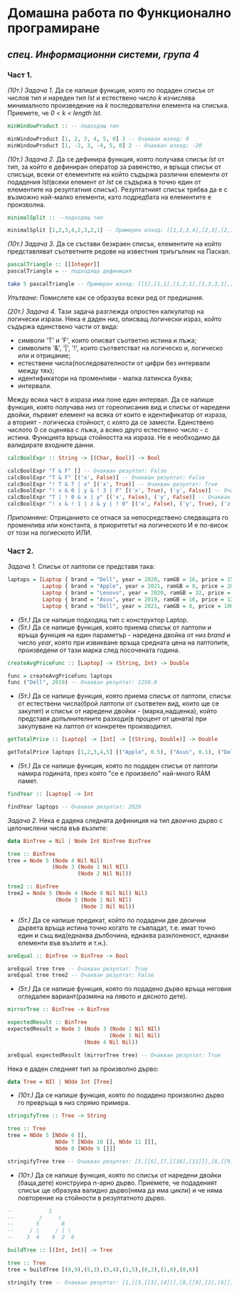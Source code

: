 # Домашна работа по **Функционално програмиране**
## *спец. Информационни системи, група 4*

### Част 1.
*(10т.) Задача 1.* Да се напише функция, която по подаден списък от числов тип и нареден тип *lst* и естествено число *k* изчислява минималното произведение на *k* последователни елемента на списъка. Приемете, че *0 < k < length lst*.
```haskell
minWindowProduct :: -- подходящ тип

minWindowProduct [1, 2, 3, 4, 5, 0] 3 -- Очакван изход: 0
minWindowProduct [1, -2, 3, -4, 5, 0] 2 -- Очакван изход: -20
```

*(10т.) Задача 2.* Да се дефинира функция, която получава списък *lst* от тип, за който е дефиниран оператор за равенство, и връща списък от списъци, всеки от елементите на който съдържа различни елементи от подадения *lst*(всеки елемент от *lst* се съдържа в точно един от елементите на резултатния списък). Резултатният списък трябва да е с възможно най-малко елементи, като подредбата на елементите е произволна.
```haskell
minimalSplit :: --подходящ тип

minimalSplit [1,2,3,4,2,3,2,1] -- Примерен изход: [[1,2,3,4],[2,3],[2,1]]
```

*(10т.) Задача 3.* Да се състави безкраен списък, елементите на който представляват съответните редове на известния триъгълник на Паскал.  
```haskell
pascalTriangle :: [[Integer]]
pascalTriangle = -- подходяща дефиниция

take 5 pascalTriangle -- Примерен изход: [[1],[1,1],[1,2,1],[1,3,3,1],[1,4,6,4,1]]
```
*Упътване:* Помислете как се образува всеки ред от предишния.

*(20т.) Задача 4.* Тази задача разглежда опростен калкулатор на логически изрази. Нека е даден низ, описващ логически израз, който съдържа единствено части от вида:
- символи 'T' и 'F', които описват съответно истина и лъжа;
- символите '&', '|', '!', които съответстват на логическо и, логическо или и отрицание;
- естествени числа(последователности от цифри без интервали между тях);
- идентификатори на променливи - малка латинска буква;
- интервали.  

Между всяка част в израза има поне един интервал. Да се напише функция, която получава низ от гореописания вид и списък от наредени двойки, първият елемент на всяка от които е идентификатор от израза, а вторият - логическа стойност, с която да се замести. Единствено числото 0 се оценява с лъжа, а всяко друго естествено число - с истина. Функцията връща стойността на израза. Не е необходимо да валидирате входните данни.
```haskell
calcBoolExpr :: String -> [(Char, Bool)] -> Bool

calcBoolExpr "T & F" [] -- Очакван резултат: False
calcBoolExpr "T & F" [('x', False)] -- Очакван резултат: False
calcBoolExpr "! T & T | x" [('x', True)] -- Очакван резултат: True
calcBoolExpr "! x & 0 | y & ! 3 | F" [('x', True), ('y', False)] -- Очакван резултат: False
calcBoolExpr "T | ! 0 & x | y" [('x', False), ('y', False)] -- Очакван резултат: True
calcBoolExpr "! x & ! 1 | z & y | ! 0" [('x', False), ('y', True), ('z', False)] -- Очакван резултат: True
```
*Припомняне:* Отрицанието се отнася за непосредствено следващата го променлива или константа, а приоритетът на логическото И е по-висок от този на логиеското ИЛИ.

### Част 2.
*Задача 1.* Списък от лаптопи се представя така:
```haskell
laptops = [Laptop { brand = "Dell", year = 2020, ramGB = 16, price = 1500.0 },
           Laptop { brand = "Apple", year = 2021, ramGB = 8, price = 2000.0 },
           Laptop { brand = "Lenovo", year = 2020, ramGB = 32, price = 1800.0 },
           Laptop { brand = "Asus", year = 2019, ramGB = 16, price = 1200.0 },
           Laptop { brand = "Dell", year = 2021, ramGB = 8, price = 1000.0 }]
```
- *(5т.)* Да се напише подходящ тип с конструктор Laptop.
- *(5т.)* Да се напише функция, която приема списък от лаптопи и връща функция на един параметър - наредена двойка от низ *brand* и число *year*, която при извикване връща средната цена на лаптопите, произведени от тази марка след посочената година.
```haskell
createAvgPriceFunc :: [Laptop] -> (String, Int) -> Double

func = createAvgPriceFunc laptops
func ("Dell", 2019) -- Очакван резултат: 1250.0
``` 
- *(5т.)* Да се напише функция, която приема списък от лаптопи, списък от естествени числа(брой лаптопи от съответен вид, които ще се закупят) и списък от наредени двойки - (марка,надценка), който представя допълнителните разходи(в процент от цената) при закупуване на лаптоп от конкретен производител.
```haskell
getTotalPrice :: [Laptop] -> [Int] -> [(String, Double)] -> Double

getTotalPrice laptops [1,2,3,4,5] [("Apple", 0.5), ("Asus", 0.1), ("Dell", 0.2), ("Lenovo", 0)] -- Очакван резултат: 22480.0
```

- *(5т.)* Да се напише функция, която по подаден списък от лаптопи намира годината, през която "се е произвело" най-много RAM памет.
```haskell
findYear :: [Laptop] -> Int

findYear laptops -- Очакван резултат: 2020
```

*Задача 2.* Нека е дадена следната дефиниция на тип двоично дърво с целочислени числа във възлите:
```haskell
data BinTree = Nil | Node Int BinTree BinTree

tree :: BinTree
tree = Node 5 (Node 4 Nil Nil)
              (Node 3 (Node 1 Nil NIl)
                      (Node 2 Nil Nil))

tree2 :: BinTree
tree2 = Node 5 (Node 4 (Node 8 Nil Nil) Nil)
               (Node 3 (Node 1 Nil NIl)
                       (Node 2 Nil Nil))
```

- *(5т.)* Да се напише предикат, който по подадени две двоични дървета връща истина точно когато те съвпадат, т.е. имат точно един и същ вид(еднаква дълбочина, еднаква разклоненост, еднакви елементи във възлите и т.н.).
```haskell
areEqual :: BinTree -> BinTree -> Bool

areEqual tree tree -- Очакван резултат: True
areEqual tree tree2 -- Очакван резултат: False
```

- *(5т.)* Да се напише функция, която по подадено дърво връща неговия огледален вариант(размяна на лявото и дясното дете).
```haskell
mirrorTree :: BinTree -> BinTree

expectedResult :: BinTree
expectedResult = Node 5 (Node 3 (Node 2 Nil NIl)
                                (Node 1 Nil Nil)
                        (Node 4 Nil Nil))

areEqual expectedResult (mirrorTree tree) -- Очакван резултат: True
```

Нека е даден следният тип за произволно дърво:
```haskell
data Tree = NIl | NOde Int [Tree]
```

- *(10т.)* Да се напише функция, която по подадено произволно дърво го прeвръща в низ спрямо примера.
```haskell
stringifyTree :: Tree -> String

tree :: Tree
tree = NOde 5 [NOde 6 [],
               NOde 7 [NOde 10 [], NOde 11 []],
               NOde 8 [NOde 9 []]]

stringifyTree tree -- Очакван резултат: [5,[[6],[7,[[10],[11]]],[8,[[9]]]]]
```

- *(10т.)* Да се напише функция, която по списък от наредени двойки (баща,дете) конструира n-арно дърво. Приемете, че подаденият списък ще образува валидно дърво(няма да има цикли) и че няма повторение на стойности в резултатното дърво.
```haskell
--           1
--        /     \
--       5       8
--     / |     / | \
--    3  4    9  2  6

buildTree :: [(Int, Int)] -> Tree

tree :: Tree
tree = buildTree [(8,9),(5,3),(5,4),(1,5),(8,2),(1,8),(8,6)]

stringify tree -- Очакван резултат: [1,[[5,[[3],[4]]],[8,[[9],[2],[6]]]]]
```
